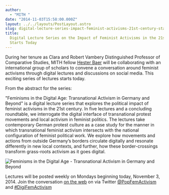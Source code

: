 ```yaml
---
author:
  - "MITH "
date: "2014-11-03T15:58:00.000Z"
layout: ../../layouts/PostLayout.astro
slug: digital-lecture-series-impact-feminist-activisms-21st-century-starts-today
title:
  Digital Lecture Series on the Impact of Feminist Activisms in the 21st Century
  Starts Today
---
```


During her tenure as Clara and Robert Vambery Distinguished Professor of Comparative Studies, MITH fellow [Hester Baer](http://mith.umd.edu/people/person/hester-baer/) will be collaborating with an international group of scholars to convene a conversation around feminist activisms through digital lectures and discussions on social media. This exciting series of lectures starts today.

From the abstract for the series:

"Feminisms in the Digital Age: Transnational Activism in Germany and Beyond" is a digital lecture series that explores the political impact of feminist activisms in the 21st century. In five lectures and a concluding roundtable, we interrogate the digital interface of transnational protest movements and local activism in feminist politics. The lectures take contemporary German protest culture as a case study for the manner in which transnational feminist activism intersects with the national configuration of feminist political work. We explore how movements and actions from outside Germany’s borders circulate digitally and resonate differently in new local contexts, and further, how these border-crossings transform grass-roots activism as it goes digital.

![Feminisms in the Digital Age - Transnational Activism in Germany and Beyond](/assets/images/2014-11-Feminisms-in-the-Digital-Age-Transnational-Activism-in-Germany-and-Beyond.png)

Lectures will be posted weekly on Mondays beginning today, November 3, 2014. Join the conversation [on the web](http://www.artsrn.ualberta.ca/feminism/ "Impact of Feminist Activisms web site") on via Twitter [@PopFemActivism](https://twitter.com/popfemactivism) and [#DigiFemActivism](https://twitter.com/hashtag/DigiFemActivism)
